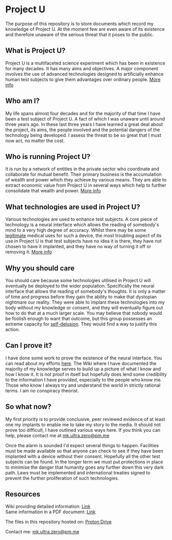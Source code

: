 # Project U

The purpose of this repository is to store documents which record my knowledge of Project U. At the moment few are even aware of its existence and therefore unaware of the serious threat that it poses to the public. 

## What is Project U?

Project U is a multifaceted science experiment which has been in existence for many decades. It has many aims and objectives. A major component involves the use of advanced technologies designed to artificially enhance human test subjects to give them advantages over ordinary people. [More info](https://www.projectu.link/mediawiki/index.php/ProjectU)

## Who am I?

My life spans almost four decades and for the majority of that time I have been a test subject of Project U. A fact of which I was unaware until around three years ago. In these last three years I have learned a great deal about the project, its aims, the people involved and the potential dangers of the technology being developed. I assess the threat to be so great that I must now act, no matter the cost.

## Who is running Project U?

It is run by a network of entities in the private sector who coordinate and collaborate for mutual benefit. Their primary business is the accumulation of wealth and power which they achieve by various means. They are able to extract economic value from Project U in several ways which help to further consolidate that wealth and power. [More info](https://www.projectu.link/mediawiki/index.php/The_Network)

## What technologies are used in Project U?

Various technologies are used to enhance test subjects. A core piece of technology is a neural interface which allows the reading of somebody's mind to a very high degree of accuracy. Whilst there may be some [legitimate](https://neuralink.com/) medical uses for such a device, the most troubling aspect of its use in Project U is that test subjects have no idea it is there, they have not chosen to have it implanted, and they have no way of turning it off or removing it. [More info](https://www.projectu.link/mediawiki/index.php/Methods_Of_Help)

## Why you should care

You should care because some technologies utilised in Project U will eventually be deployed to the wider population. Specifically the neural interface that allows the reading of somebody's thoughts. It is only a matter of time and progress before they gain the ability to make that dystopian nightmare our reality. They were able to implant these technologies into my body without my knowledge or consent, and they will eventually figure out how to do that at a much larger scale. You may believe that nobody would be foolish enough to want that outcome, but this group possesses an extreme capacity for [self-delusion](https://www.projectu.link/mediawiki/index.php/The_Network#Self_delusions). They would find a way to justify this action.

## Can I prove it?

I have done some work to prove the existence of the neural interface. You can read about my efforts [here](https://www.projectu.link/mediawiki/index.php/How_I_Know_I_Have_A_Neural_Interface#Evidence_so_far). The Wiki where I have documented the majority of my knowledge serves to build up a picture of what I know and how I know it. It is not proof in itself but hopefully does lend some credibility to the information I have provided, especially to the people who know me. Those who know I always try and understand the world in strictly rational terms. I am no conspiracy theorist.

## So what now?

My first priority is to provide conclusive, peer reviewed evidence of at least one my implants to enable me to take my story to the media. It should not prove too difficult, I have outlined various ways here. If you think you can help, please contact me at [mk.ultra.zero@pm.me](mailto:mk.ultra.zero@pm.me)

Once the alarm is sounded I'd expect several things to happen. Facilities must be made available so that anyone can check to see if they have been implanted with a device without their consent. Hopefully all the other test subjects can be found. In the longer term we must put protections in place to minimise the danger that humanity goes any further down this very dark path. Laws must be implemented and international treaties signed to prevent the further proliferation of such technologies. 

## Resources

Wiki providing detailed information: [Link](https://www.projectu.link/mediawiki) <br/>
Same information in a PDF document: [Link](https://github.com/mk-ultra-zero/projectu/blob/main/Documents/Public%20annoucement.pdf)

The files in this repository hosted on: [Proton Drive](https://drive.protonmail.com/urls/806Z3FBFM0#6z7IHs94cd77)

Contact me: [mk.ultra.zero@pm.me](mailto:mk.ultra.zero@pm.me)
